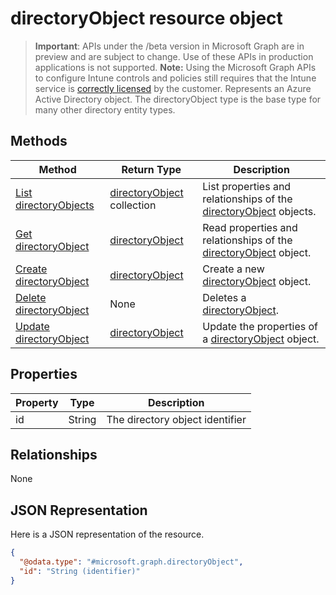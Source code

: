 # directoryObject resource object
> **Important**: APIs under the /beta version in Microsoft Graph are in preview and are subject to change. Use of these APIs in production applications is not supported.
> **Note:** Using the Microsoft Graph APIs to configure Intune controls and policies still requires that the Intune service is [correctly licensed](https://go.microsoft.com/fwlink/?linkid=839381) by the customer.
Represents an Azure Active Directory object. The directoryObject type is the base type for many other directory entity types.
## Methods
|Method|Return Type|Description|
|---|---|---|
|[List directoryObjects](../api/intune_mam_directoryobject_list.md)|[directoryObject](../resources/intune_mam_directoryobject.md) collection|List properties and relationships of the [directoryObject](../resources/intune_mam_directoryobject.md) objects.|
|[Get directoryObject](../api/intune_mam_directoryobject_get.md)|[directoryObject](../resources/intune_mam_directoryobject.md)|Read properties and relationships of the [directoryObject](../resources/intune_mam_directoryobject.md) object.|
|[Create directoryObject](../api/intune_mam_directoryobject_create.md)|[directoryObject](../resources/intune_mam_directoryobject.md)|Create a new [directoryObject](../resources/intune_mam_directoryobject.md) object.|
|[Delete directoryObject](../api/intune_mam_directoryobject_delete.md)|None|Deletes a [directoryObject](../resources/intune_mam_directoryobject.md).|
|[Update directoryObject](../api/intune_mam_directoryobject_update.md)|[directoryObject](../resources/intune_mam_directoryobject.md)|Update the properties of a [directoryObject](../resources/intune_mam_directoryobject.md) object.|
## Properties
|Property|Type|Description|
|---|---|---|
|id|String|The directory object identifier|
## Relationships
None
## JSON Representation
Here is a JSON representation of the resource.
<!-- {
  "blockType": "resource",
  "keyProperty": "id",
  "@odata.type": "microsoft.graph.directoryObject"
}
-->
```json
{
  "@odata.type": "#microsoft.graph.directoryObject",
  "id": "String (identifier)"
}
```
